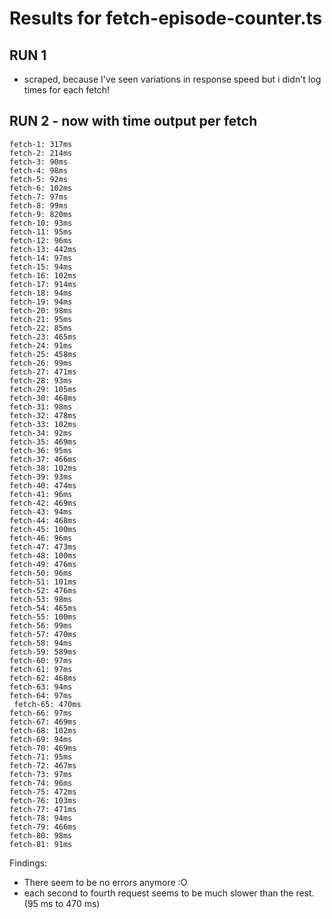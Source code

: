 # Results for fetch-episode-counter.ts

## RUN 1

- scraped, because I've seen variations in response speed but i didn't log times for each fetch!

## RUN 2 - now with time output per fetch

```
fetch-1: 317ms
fetch-2: 214ms
fetch-3: 90ms
fetch-4: 98ms
fetch-5: 92ms
fetch-6: 102ms
fetch-7: 97ms
fetch-8: 99ms
fetch-9: 820ms
fetch-10: 93ms
fetch-11: 95ms
fetch-12: 96ms
fetch-13: 442ms
fetch-14: 97ms
fetch-15: 94ms
fetch-16: 102ms
fetch-17: 914ms
fetch-18: 94ms
fetch-19: 94ms
fetch-20: 98ms
fetch-21: 95ms
fetch-22: 85ms
fetch-23: 465ms
fetch-24: 91ms
fetch-25: 458ms
fetch-26: 99ms
fetch-27: 471ms
fetch-28: 93ms
fetch-29: 105ms
fetch-30: 468ms
fetch-31: 98ms
fetch-32: 478ms
fetch-33: 102ms
fetch-34: 92ms
fetch-35: 469ms
fetch-36: 95ms
fetch-37: 466ms
fetch-38: 102ms
fetch-39: 93ms
fetch-40: 474ms
fetch-41: 96ms
fetch-42: 469ms
fetch-43: 94ms
fetch-44: 468ms
fetch-45: 100ms
fetch-46: 96ms
fetch-47: 473ms
fetch-48: 100ms
fetch-49: 476ms
fetch-50: 96ms
fetch-51: 101ms
fetch-52: 476ms
fetch-53: 98ms
fetch-54: 465ms
fetch-55: 100ms
fetch-56: 99ms
fetch-57: 470ms
fetch-58: 94ms
fetch-59: 589ms
fetch-60: 97ms
fetch-61: 97ms
fetch-62: 468ms
fetch-63: 94ms
fetch-64: 97ms
 fetch-65: 470ms
fetch-66: 97ms
fetch-67: 469ms
fetch-68: 102ms
fetch-69: 94ms
fetch-70: 469ms
fetch-71: 95ms
fetch-72: 467ms
fetch-73: 97ms
fetch-74: 96ms
fetch-75: 472ms
fetch-76: 103ms
fetch-77: 471ms
fetch-78: 94ms
fetch-79: 466ms
fetch-80: 98ms
fetch-81: 91ms
```

Findings:

- There seem to be no errors anymore :O
- each second to fourth request seems to be much slower than the rest. (95 ms to 470 ms)
